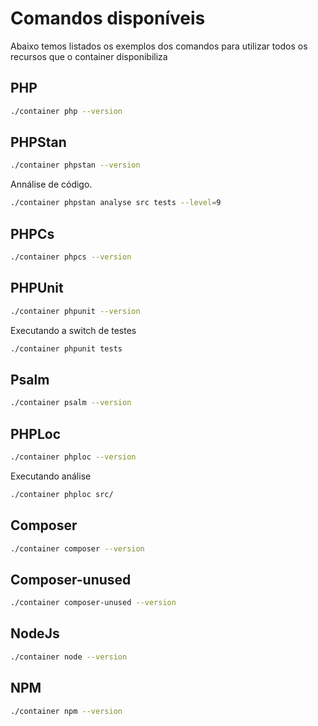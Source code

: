 # Comandos disponíveis

Abaixo temos listados os exemplos dos comandos para utilizar todos os recursos que o container disponibiliza

## PHP

```bash
./container php --version
```

## PHPStan

```bash
./container phpstan --version 
```

Annálise de código.

```bash
./container phpstan analyse src tests --level=9
```

## PHPCs

```bash
./container phpcs --version
```

## PHPUnit

```bash
./container phpunit --version
```

Executando a switch de testes

```bash
./container phpunit tests
```

## Psalm

```bash
./container psalm --version
```

## PHPLoc

```bash
./container phploc --version
```

Executando análise

```bash
./container phploc src/
```

## Composer

```bash
./container composer --version 
```

## Composer-unused

```bash
./container composer-unused --version 
```

## NodeJs

```bash
./container node --version
```

## NPM

```bash
./container npm --version
```
